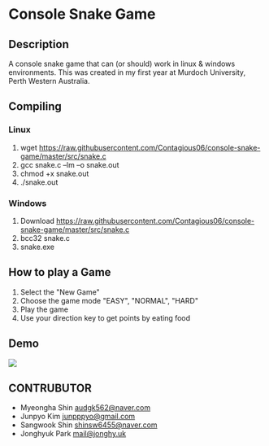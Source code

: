 # Console Snake Game

## Description ##
A console snake game that can (or should) work in linux & windows environments.
This was created in my first year at Murdoch University, Perth Western Australia.

## Compiling ##

### Linux ###
1. wget https://raw.githubusercontent.com/Contagious06/console-snake-game/master/src/snake.c
2. gcc snake.c –lm –o snake.out
3. chmod +x snake.out
4. ./snake.out

### Windows ###
1. Download https://raw.githubusercontent.com/Contagious06/console-snake-game/master/src/snake.c
2. bcc32 snake.c
3. snake.exe

## How to play a Game
1. Select the "New Game"
2. Choose the game mode "EASY", "NORMAL", "HARD"
3. Play the game
4. Use your direction key to get points by eating food

## Demo ##
![](http://i.imgur.com/0wHxRNZ.gif)

## CONTRUBUTOR
* Myeongha Shin audgk562@naver.com
* Junpyo Kim junpppyo@gmail.com
* Sangwook Shin shinsw6455@naver.com
* Jonghyuk Park mail@jonghy.uk
